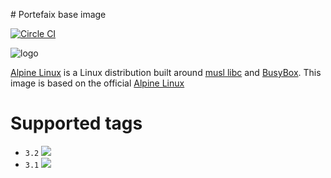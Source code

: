# Portefaix base image

[![Circle CI](https://circleci.com/gh/portefaix/docker-base.svg?style=svg)](https://circleci.com/gh/portefaix/docker-base)

![logo](https://pkgs.alpinelinux.org/assets/alpinelinux-logo.svg)

[Alpine Linux][] is a Linux distribution built around [musl libc][] and [BusyBox][].
This image is based on the official [Alpine Linux](https://registry.hub.docker.com/_/alpine/)

# Supported tags

- `3.2` [![](https://badge.imagelayers.io/portefaix/base:3.2.svg)](https://imagelayers.io/?images=portefaix/base:3.2 'imagelayers.io')
- `3.1` [![](https://badge.imagelayers.io/portefaix/base:3.1.svg)](https://imagelayers.io/?images=portefaix/base:3.1 'imagelayers.io')

[Alpine Linux]: http://www.alpinelinux.org
[musl libc]: http://www.musl-libc.org
[BusyBox]: http://www.busybox.net
